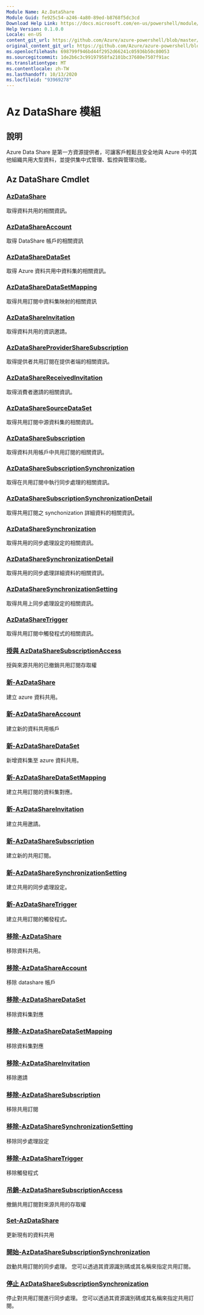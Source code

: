 ```yaml
---
Module Name: Az.DataShare
Module Guid: fe925c54-a246-4a80-89ed-b8768f5dc3cd
Download Help Link: https://docs.microsoft.com/en-us/powershell/module/az.datashare
Help Version: 0.1.0.0
Locale: en-US
content_git_url: https://github.com/Azure/azure-powershell/blob/master/src/DataShare/DataShare/help/Az.DataShare.md
original_content_git_url: https://github.com/Azure/azure-powershell/blob/master/src/DataShare/DataShare/help/Az.DataShare.md
ms.openlocfilehash: 698799f946bd44f2952d66241c05936b50c80053
ms.sourcegitcommit: 1de2b6c3c99197958fa2101bc37680e7507f91ac
ms.translationtype: MT
ms.contentlocale: zh-TW
ms.lasthandoff: 10/13/2020
ms.locfileid: "93969278"
---
```

# Az DataShare 模組
## 說明
Azure Data Share 是第一方資源提供者，可讓客戶輕鬆且安全地與 Azure 中的其他組織共用大型資料，並提供集中式管理、監控與管理功能。

## Az DataShare Cmdlet
### [AzDataShare](Get-AzDataShare.md)
取得資料共用的相關資訊。

### [AzDataShareAccount](Get-AzDataShareAccount.md)
取得 DataShare 帳戶的相關資訊

### [AzDataShareDataSet](Get-AzDataShareDataSet.md)
取得 Azure 資料共用中資料集的相關資訊。

### [AzDataShareDataSetMapping](Get-AzDataShareDataSetMapping.md)
取得共用訂閱中資料集映射的相關資訊

### [AzDataShareInvitation](Get-AzDataShareInvitation.md)
取得資料共用的資訊邀請。

### [AzDataShareProviderShareSubscription](Get-AzDataShareProviderShareSubscription.md)
取得提供者共用訂閱在提供者端的相關資訊。

### [AzDataShareReceivedInvitation](Get-AzDataShareReceivedInvitation.md)
取得消費者邀請的相關資訊。

### [AzDataShareSourceDataSet](Get-AzDataShareSourceDataSet.md)
取得共用訂閱中源資料集的相關資訊。

### [AzDataShareSubscription](Get-AzDataShareSubscription.md)
取得資料共用帳戶中共用訂閱的相關資訊。

### [AzDataShareSubscriptionSynchronization](Get-AzDataShareSubscriptionSynchronization.md)
取得在共用訂閱中執行同步處理的相關資訊。

### [AzDataShareSubscriptionSynchronizationDetail](Get-AzDataShareSubscriptionSynchronizationDetail.md)
取得共用訂閱之 synchonization 詳細資料的相關資訊。

### [AzDataShareSynchronization](Get-AzDataShareSynchronization.md)
取得共用的同步處理設定的相關資訊。

### [AzDataShareSynchronizationDetail](Get-AzDataShareSynchronizationDetail.md)
取得共用的同步處理詳細資料的相關資訊。

### [AzDataShareSynchronizationSetting](Get-AzDataShareSynchronizationSetting.md)
取得共用上同步處理設定的相關資訊。

### [AzDataShareTrigger](Get-AzDataShareTrigger.md)
取得共用訂閱中觸發程式的相關資訊。

### [授與 AzDataShareSubscriptionAccess](Grant-AzDataShareSubscriptionAccess.md)
授與來源共用的已撤銷共用訂閱存取權

### [新-AzDataShare](New-AzDataShare.md)
建立 azure 資料共用。

### [新-AzDataShareAccount](New-AzDataShareAccount.md)
建立新的資料共用帳戶

### [新-AzDataShareDataSet](New-AzDataShareDataSet.md)
新增資料集至 azure 資料共用。

### [新-AzDataShareDataSetMapping](New-AzDataShareDataSetMapping.md)
建立共用訂閱的資料集對應。

### [新-AzDataShareInvitation](New-AzDataShareInvitation.md)
建立共用邀請。

### [新-AzDataShareSubscription](New-AzDataShareSubscription.md)
建立新的共用訂閱。

### [新-AzDataShareSynchronizationSetting](New-AzDataShareSynchronizationSetting.md)
建立共用的同步處理設定。

### [新-AzDataShareTrigger](New-AzDataShareTrigger.md)
建立共用訂閱的觸發程式。

### [移除-AzDataShare](Remove-AzDataShare.md)
移除資料共用。

### [移除-AzDataShareAccount](Remove-AzDataShareAccount.md)
移除 datashare 帳戶

### [移除-AzDataShareDataSet](Remove-AzDataShareDataSet.md)
移除資料集對應

### [移除-AzDataShareDataSetMapping](Remove-AzDataShareDataSetMapping.md)
移除資料集對應

### [移除-AzDataShareInvitation](Remove-AzDataShareInvitation.md)
移除邀請

### [移除-AzDataShareSubscription](Remove-AzDataShareSubscription.md)
移除共用訂閱

### [移除-AzDataShareSynchronizationSetting](Remove-AzDataShareSynchronizationSetting.md)
移除同步處理設定

### [移除-AzDataShareTrigger](Remove-AzDataShareTrigger.md)
移除觸發程式

### [吊銷-AzDataShareSubscriptionAccess](Revoke-AzDataShareSubscriptionAccess.md)
撤銷共用訂閱對來源共用的存取權

### [Set-AzDataShare](Set-AzDataShare.md)
更新現有的資料共用

### [開始-AzDataShareSubscriptionSynchronization](Start-AzDataShareSubscriptionSynchronization.md)
啟動共用訂閱的同步處理。 您可以透過其資源識別碼或其名稱來指定共用訂閱。

### [停止 AzDataShareSubscriptionSynchronization](Stop-AzDataShareSubscriptionSynchronization.md)
停止對共用訂閱進行同步處理。 您可以透過其資源識別碼或其名稱來指定共用訂閱。

